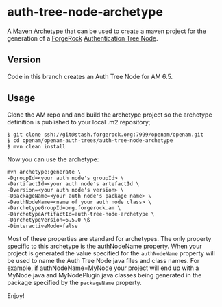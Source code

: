 <!--
 * The contents of this file are subject to the terms of the Common Development and
 * Distribution License (the License). You may not use this file except in compliance with the
 * License.
 *
 * You can obtain a copy of the License at legal/CDDLv1.0.txt. See the License for the
 * specific language governing permission and limitations under the License.
 *
 * When distributing Covered Software, include this CDDL Header Notice in each file and include
 * the License file at legal/CDDLv1.0.txt. If applicable, add the following below the CDDL
 * Header, with the fields enclosed by brackets [] replaced by your own identifying
 * information: "Portions copyright [year] [name of copyright owner]".
 *
 * Copyright 2017-2018 ForgeRock AS.
-->
# auth-tree-node-archetype

A [Maven Archetype](http://maven.apache.org/archetype/maven-archetype-plugin/usage.html) that can be used to create a maven project for the generation of a [ForgeRock](https://www.forgerock.com/) [Authentication Tree Node](https://backstage.forgerock.com/docs/am/6.5/authentication-guide/#about-authentication-modules-and-chains).

## Version
Code in this branch creates an Auth Tree Node for AM 6.5.

## Usage

Clone the AM repo and and build the archetype project so the archetype definition is published to your local .m2 repository;

```
$ git clone ssh://git@stash.forgerock.org:7999/openam/openam.git
$ cd openam/openam-auth-trees/auth-tree-node-archetype
$ mvn clean install 
```

Now you can use the archetype:

```
mvn archetype:generate \
-DgroupId=<your auth node's groupId> \
-DartifactId=<your auth node's artefactId \
-Dversion=<your auth node's version> \
-DpackageName=<your auth node's package name> \
-DauthNodeName=<name of your auth node class> \
-DarchetypeGroupId=org.forgerock.am \
-DarchetypeArtifactId=auth-tree-node-archetype \
-DarchetypeVersion=6.5.0 \ß
-DinteractiveMode=false
```

Most of these properties are standard for archetypes. The only property specific to this archetype is the authNodeName property. When your project is generated the value specified for the `authNodeName` property  will be used to name the Auth Tree Node java files and class names. For example, if authNodeName=MyNode your project will end up with a MyNode.java and MyNodePlugin.java classes being generated in the package specified by the `packageName` property.


Enjoy!
